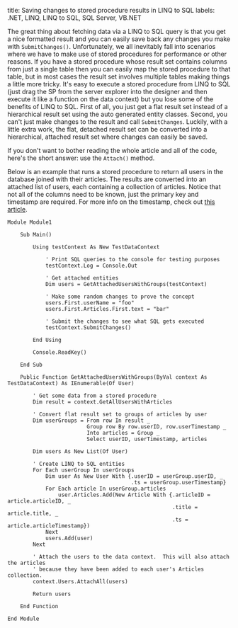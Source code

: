 title: Saving changes to stored procedure results in LINQ to SQL
labels: .NET, LINQ, LINQ to SQL, SQL Server, VB.NET

The great thing about fetching data via a LINQ to SQL query is that you get a nice formatted result and you can easily save back any changes you make with <code>SubmitChanges()</code>.  Unfortunately, we all inevitably fall into scenarios where we have to make use of stored procedures for performance or other reasons.  If you have a stored procedure whose result set contains columns from just a single table then you can easily map the stored procedure to that table, but in most cases the result set involves multiple tables making things a little more tricky.  It's easy to execute a stored procedure from LINQ to SQL (just drag the SP from the server explorer into the designer and then execute it like a function on the data context) but you lose some of the benefits of LINQ to SQL.  First of all, you just get a flat result set instead of a hierarchical result set using the auto generated entity classes.  Second, you can't just make changes to the result and call <code>SubmitChanges</code>.  Luckily, with a little extra work, the flat, detached result set can be converted into a hierarchical, attached result set where changes can easily be saved<!--break-->.

If you don't want to bother reading the whole article and all of the code, here's the short answer: use the <code>Attach()</code> method.

Below is an example that runs a stored procedure to return all users in the database joined with their articles.  The results are converted into an attached list of users, each containing a collection of articles.  Notice that not all of the columns need to be known, just the primary key and timestamp are required.  For more info on the timestamp, check out <a href="/linq-to-sql-gotcha-4-changeconflictexception-on-update-of-manually-attached-data">this article</a>.

    Module Module1

        Sub Main()

            Using testContext As New TestDataContext

                ' Print SQL queries to the console for testing purposes
                testContext.Log = Console.Out

                ' Get attached entities
                Dim users = GetAttachedUsersWithGroups(testContext)

                ' Make some random changes to prove the concept
                users.First.userName = "foo"
                users.First.Articles.First.text = "bar"

                ' Submit the changes to see what SQL gets executed
                testContext.SubmitChanges()

            End Using

            Console.ReadKey()

        End Sub

        Public Function GetAttachedUsersWithGroups(ByVal context As TestDataContext) As IEnumerable(Of User)

            ' Get some data from a stored procedure
            Dim result = context.GetAllUsersWithArticles

            ' Convert flat result set to groups of articles by user
            Dim userGroups = From row In result _
                             Group row By row.userID, row.userTimestamp _
                             Into articles = Group _
                             Select userID, userTimestamp, articles

            Dim users As New List(Of User)

            ' Create LINQ to SQL entities
            For Each userGroup In userGroups
                Dim user As New User With {.userID = userGroup.userID, _
                                           .ts = userGroup.userTimestamp}
                For Each article In userGroup.articles
                    user.Articles.Add(New Article With {.articleID = article.articleID, _
                                                        .title = article.title, _
                                                        .ts = article.articleTimestamp})
                Next
                users.Add(user)
            Next

            ' Attach the users to the data context.  This will also attach the articles
            ' because they have been added to each user's Articles collection.
            context.Users.AttachAll(users)

            Return users

        End Function

    End Module
